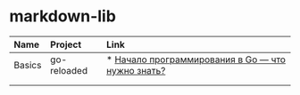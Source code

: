 # markdown-lib


|     Name      |     Project     |      Link                                                                                      |
|:------------- |:--------------- |:-----------------------------------------------------------------------------------------------|
|   Basics      |   go-reloaded   | * [Начало программирования в Go — что нужно знать?](https://golangify.com/go-beginning)        |
|               |                 |                                                                                                |
|               |                 |                                                                                                |